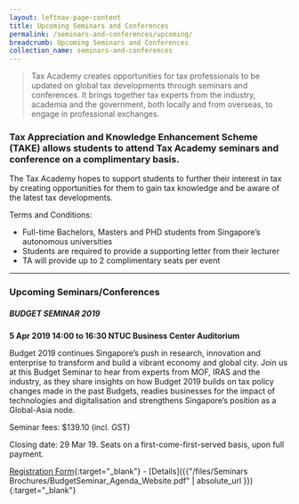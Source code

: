 ```yaml
---
layout: leftnav-page-content
title: Upcoming Seminars and Conferences
permalink: /seminars-and-conferences/upcoming/
breadcrumb: Upcoming Seminars and Conferences
collection_name: seminars-and-conferences
---
```



> Tax Academy creates opportunities for tax professionals to be updated on global tax developments through seminars and conferences. It brings together tax experts from the industry, academia and the government, both locally and from overseas, to engage in professional exchanges.

### **Tax Appreciation and Knowledge Enhancement Scheme (TAKE) allows students to attend Tax Academy seminars and conference on a complimentary basis**.

The Tax Academy hopes to support students to further their interest in tax by creating opportunities for them to gain tax knowledge and be aware of the latest tax developments.

Terms and Conditions:

* Full-time Bachelors, Masters and PHD students from Singapore’s autonomous universities
* Students are required to provide a supporting letter from their lecturer
* TA will provide up to 2 complimentary seats per event

---

### **Upcoming Seminars/Conferences**
##### **BUDGET SEMINAR 2019**
**5 Apr 2019 14:00 to 16:30 NTUC Business Center Auditorium**

Budget 2019 continues Singapore’s push in research, innovation and enterprise to transform and build a vibrant economy and global city. Join us at this Budget Seminar to hear from experts from MOF, IRAS and the industry, as they share insights on how Budget 2019 builds on tax policy changes made in the past Budgets, readies businesses for the impact of technologies and digitalisation and strengthens Singapore’s position as a Global-Asia node.

Seminar fees: $139.10 (incl. GST)

Closing date: 29 Mar 19. Seats on a first-come-first-served basis, upon full payment.

[Registration Form](https://docs.google.com/forms/d/e/1FAIpQLSdpoeCKiTnRLpRKESVLwqx_V1hE-NoRg_5wMtn9xPsHOSLgrg/viewform){:target="_blank"} - [Details]({{"/files/Seminars Brochures/BudgetSeminar_Agenda_Website.pdf" | absolute_url }}){:target="_blank"}
